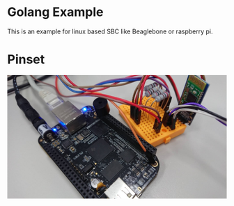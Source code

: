 # Golang Example
This is an example for linux based SBC like Beaglebone or raspberry pi.

# Pinset

![Beaglebone](example.jpg)

